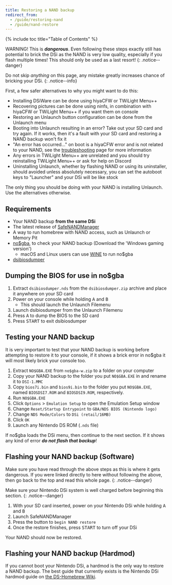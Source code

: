 ```yaml
---
title: Restoring a NAND backup
redirect_from:
  - /guide/restoring-nand
  - /guide/nand-restore
---
```


{% include toc title="Table of Contents" %}

WARNING! This is ***dangerous***. Even following these steps exactly still has potential to brick the DSi as the NAND is very low quality, especially if you flash multiple times! This should only be used as a last resort!
{: .notice--danger}

Do not skip *anything* on this page, any mistake greatly increases chance of bricking your DSi.
{: .notice--info}

First, a few safer alternatives to why you might want to do this:
- Installing DSiWare can be done using hiyaCFW or TWiLight Menu++
- Recovering pictures can be done using ninfs, in combination with hiyaCFW or TWiLight Menu++ if you want them on console
- Restoring an Unlaunch button configuration can be done from the Unlaunch menu
- Booting into Unlaunch resulting in an error? Take out your SD card and try again. If it works, then it's a fault with your SD card and restoring a NAND backup won't fix it
- "An error has occurred..." on boot is a hiyaCFW error and is not related to your NAND, see the [troubleshooting](troubleshooting#hiyacfw) page for more information
- Any errors in TWiLight Menu++ are unrelated and you should try reinstalling TWiLight Menu++ or ask for help on Discord
- Uninstalling Unlaunch, whether by flashing NAND or using its uninstaller, should avoided unless absolutely necessary, you can set the autoboot keys to "Launcher" and your DSi will be like stock

The only thing you should be doing with your NAND is installing Unlaunch. Use the alternatives otherwise.

## Requirements
- Your NAND backup **from the same DSi**
- The latest release of [SafeNANDManager](https://github.com/DS-Homebrew/SafeNANDManager/releases/latest/download/SafeNANDManager.nds)
- A way to run homebrew with NAND access, such as Unlaunch or Memory Pit
- [no$gba](https://problemkaputt.de/gba.htm), to check your NAND backup (Download the 'Windows gaming version')
  - macOS and Linux users can use [WINE](https://winehq.org) to run no$gba
- [dsibiosdumper](http://melonds.kuribo64.net/downloads/dsibiosdumper.7z)

## Dumping the BIOS for use in no$gba
1. Extract `dsibiosdumper.nds` from the `dsibiosdumper.zip` archive and place it anywhere on your SD card
2. Power on your console while holding <kbd class="face">A</kbd> and <kbd class="face">B</kbd>
   - This should launch the Unlaunch Filemenu
3. Launch dsibiosdumper from the Unlaunch Filemenu
4. Press <kbd class="face">A</kbd> to dump the BIOS to the SD card
5. Press <kbd>START</kbd> to exit dsibiosdumper

## Testing your NAND backup
It is very important to test that your NAND backup is working before attempting to restore it to your console, if it shows a brick error in no$gba it will most likely brick your console too.
1. Extract `NO$GBA.EXE` from `no$gba-w.zip` to a folder on your computer
2. Copy your NAND backup to the folder you put `NO$GBA.EXE` in and rename it to `DSI-1.MMC`
3. Copy `bios7i.bin` and `bios9i.bin` to the folder you put `NO$GBA.EXE`, named `BIOSDSI7.ROM` and `BIOSDSI9.ROM`, respectively.
4. Run `NO$GBA.EXE`
5. Click `Options` > `Emulation Setup` to open the Emulation Setup window
6. Change `Reset/Startup Entrypoint` to `GBA/NDS BIOS (Nintendo logo)`
7. Change `NDS Mode/Colors` to `DSi (retail/16MB)`
8. Click `OK`
9. Launch any Nintendo DS ROM (`.nds` file)

If no$gba loads the DSi menu, then continue to the next section. If it shows any kind of error ***do not flash that backup***!

## Flashing your NAND backup (Software)

Make sure you have read through the above steps as this is where it gets dangerous. If you were linked directly to here without following the above, then go back to the top and read this whole page.
{: .notice--danger}

Make sure your Nintendo DSi system is well charged before beginning this section.
{: .notice--danger}

1. With your SD card inserted, power on your Nintendo DSi while holding <kbd class="face">A</kbd> and <kbd class="face">B</kbd>
3. Launch SafeNANDManager
4. Press the button to `begin NAND restore`
6. Once the restore finishes, press <kbd>START</kbd> to turn off your DSi

Your NAND should now be restored.

## Flashing your NAND backup (Hardmod)
If you cannot boot your Nintendo DSi, a hardmod is the only way to restore a NAND backup. The best guide that currently exists is the Nintendo DSi hardmod guide on [the DS-Homebrew Wiki](https://wiki.ds-homebrew.com/ds-index/hardmod#nintendo-dsi).
